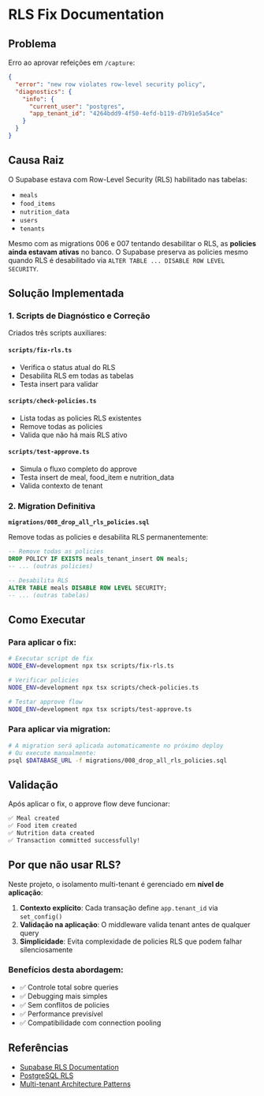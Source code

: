 # RLS Fix Documentation

## Problema

Erro ao aprovar refeições em `/capture`:

```json
{
  "error": "new row violates row-level security policy",
  "diagnostics": {
    "info": {
      "current_user": "postgres",
      "app_tenant_id": "4264bdd9-4f50-4efd-b119-d7b91e5a54ce"
    }
  }
}
```

## Causa Raiz

O Supabase estava com Row-Level Security (RLS) habilitado nas tabelas:
- `meals`
- `food_items`
- `nutrition_data`
- `users`
- `tenants`

Mesmo com as migrations 006 e 007 tentando desabilitar o RLS, as **policies ainda estavam ativas** no banco. O Supabase preserva as policies mesmo quando RLS é desabilitado via `ALTER TABLE ... DISABLE ROW LEVEL SECURITY`.

## Solução Implementada

### 1. Scripts de Diagnóstico e Correção

Criados três scripts auxiliares:

#### `scripts/fix-rls.ts`
- Verifica o status atual do RLS
- Desabilita RLS em todas as tabelas
- Testa insert para validar

#### `scripts/check-policies.ts`
- Lista todas as policies RLS existentes
- Remove todas as policies
- Valida que não há mais RLS ativo

#### `scripts/test-approve.ts`
- Simula o fluxo completo do approve
- Testa insert de meal, food_item e nutrition_data
- Valida contexto de tenant

### 2. Migration Definitiva

**`migrations/008_drop_all_rls_policies.sql`**

Remove todas as policies e desabilita RLS permanentemente:

```sql
-- Remove todas as policies
DROP POLICY IF EXISTS meals_tenant_insert ON meals;
-- ... (outras policies)

-- Desabilita RLS
ALTER TABLE meals DISABLE ROW LEVEL SECURITY;
-- ... (outras tabelas)
```

## Como Executar

### Para aplicar o fix:

```bash
# Executar script de fix
NODE_ENV=development npx tsx scripts/fix-rls.ts

# Verificar policies
NODE_ENV=development npx tsx scripts/check-policies.ts

# Testar approve flow
NODE_ENV=development npx tsx scripts/test-approve.ts
```

### Para aplicar via migration:

```bash
# A migration será aplicada automaticamente no próximo deploy
# Ou execute manualmente:
psql $DATABASE_URL -f migrations/008_drop_all_rls_policies.sql
```

## Validação

Após aplicar o fix, o approve flow deve funcionar:

```bash
✅ Meal created
✅ Food item created
✅ Nutrition data created
✅ Transaction committed successfully!
```

## Por que não usar RLS?

Neste projeto, o isolamento multi-tenant é gerenciado em **nível de aplicação**:

1. **Contexto explícito**: Cada transação define `app.tenant_id` via `set_config()`
2. **Validação na aplicação**: O middleware valida tenant antes de qualquer query
3. **Simplicidade**: Evita complexidade de policies RLS que podem falhar silenciosamente

### Benefícios desta abordagem:

- ✅ Controle total sobre queries
- ✅ Debugging mais simples
- ✅ Sem conflitos de policies
- ✅ Performance previsível
- ✅ Compatibilidade com connection pooling

## Referências

- [Supabase RLS Documentation](https://supabase.com/docs/guides/auth/row-level-security)
- [PostgreSQL RLS](https://www.postgresql.org/docs/current/ddl-rowsecurity.html)
- [Multi-tenant Architecture Patterns](https://docs.aws.amazon.com/wellarchitected/latest/saas-lens/tenant-isolation.html)
